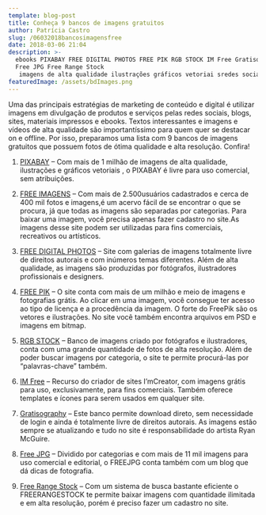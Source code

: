 ```yaml
---
template: blog-post
title: Conheça 9 bancos de imagens gratuitos
author: Patrícia Castro
slug: /06032018bancosimagensfree
date: 2018-03-06 21:04
description: >-
  ebooks PIXABAY FREE DIGITAL PHOTOS FREE PIK RGB STOCK IM Free Gratisography
  Free JPG Free Range Stock
   imagens de alta qualidade ilustrações gráficos vetoriai sredes sociais blogs sites materiais impressos marketing  conteúdo digital
featuredImage: /assets/bdImages.png
---
```

<!--StartFragment-->


Uma das principais estratégias de marketing de conteúdo e digital é utilizar imagens em divulgação de produtos e serviços pelas redes sociais, blogs, sites, materiais impressos e ebooks. Textos interessantes e imagens e vídeos de alta qualidade são importantíssimo para quem quer se destacar on e offline. Por isso, preparamos uma lista com 9 bancos de imagens gratuitos que possuem fotos de ótima qualidade e alta resolução. Confira!

1. [PIXABAY](https://pixabay.com/pt/) – Com mais de 1 milhão de imagens de alta qualidade, ilustrações e gráficos vetoriais , o PIXABAY é livre para uso comercial, sem atribuições.

2. [FREE IMAGENS](https://pt.freeimages.com/) – Com mais de 2.500usuários cadastrados e cerca de 400 mil fotos e imagens,é um acervo fácil de se encontrar o que se procura, já que todas as imagens são separadas por categorias. Para baixar uma imagem, você precisa apenas fazer cadastro no site.As imagens desse site podem ser utilizadas para fins comerciais, recreativos ou artísticos.

3. [FREE DIGITAL PHOTOS](http://www.freedigitalphotos.net/) – Site com galerias de imagens totalmente livre de direitos autorais e com inúmeros temas diferentes. Além de alta qualidade, as imagens são produzidas por fotógrafos, ilustradores profissionais e designers.

4. [FREE PIK](https://www.freepik.com/) – O site conta com mais de um milhão e meio de imagens e fotografias grátis. Ao clicar em uma imagem, você consegue ter acesso ao tipo de licença e a procedência da imagem. O forte do FreePik são os vetores e ilustrações. No site você também encontra arquivos em PSD e imagens em bitmap.

5. [RGB STOCK](http://www.rgbstock.com/) – Banco de imagens criado por fotógrafos e ilustradores, conta com uma grande quantidade de fotos de alta resolução. Além de poder buscar imagens por categoria, o site te permite procurá-las por “palavras-chave” também.

6. [IM Free](http://imcreator.com/free/occupations) – Recurso do criador de sites I’mCreator, com imagens grátis para uso, exclusivamente, para fins comerciais. Também oferece templates e ícones para serem usados em qualquer site.

7. [Gratisography](https://gratisography.com/) – Este banco permite download direto, sem necessidade de login e ainda é totalmente livre de direitos autorais. As imagens estão sempre se atualizando e tudo no site é responsabilidade do artista Ryan McGuire.

8. [Free JPG](http://en.freejpg.com.ar/) – Dividido por categorias e com mais de 11 mil imagens para uso comercial e editorial, o FREEJPG conta também com um blog que dá dicas de fotografia.

9. [Free Range Stock](https://freerangestock.com/) – Com um sistema de busca bastante eficiente o FREERANGESTOCK te permite baixar imagens com quantidade ilimitada e em alta resolução, porém é preciso fazer um cadastro no site.

<!--EndFragment-->
